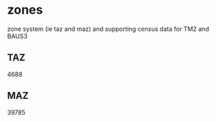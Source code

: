 # zones
zone system (ie taz and maz) and supporting census data for TM2 and BAUS3



## TAZ
4688


## MAZ
39785
